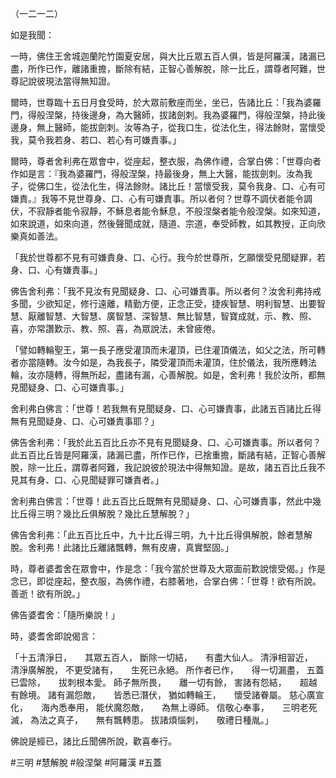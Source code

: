 （一二一二）

如是我聞：

一時，佛住王舍城迦蘭陀竹園夏安居，與大比丘眾五百人俱，皆是阿羅漢，諸漏已盡，所作已作，離諸重擔，斷除有結，正智心善解脫，除一比丘，謂尊者阿難，世尊記說彼現法當得無知證。

爾時，世尊臨十五日月食受時，於大眾前敷座而坐，坐已，告諸比丘：「我為婆羅門，得般涅槃，持後邊身，為大醫師，拔諸劍刺。我為婆羅門，得般涅槃，持此後邊身，無上醫師，能拔劍刺。汝等為子，從我口生，從法化生，得法餘財，當懷受我，莫令我若身、若口、若心有可嫌責事。」

爾時，尊者舍利弗在眾會中，從座起，整衣服，為佛作禮，合掌白佛：「世尊向者作如是言：『我為婆羅門，得般涅槃，持最後身，無上大醫，能拔劍刺。汝為我子，從佛口生，從法化生，得法餘財。諸比丘！當懷受我，莫令我身、口、心有可嫌責。』我等不見世尊身、口、心有可嫌責事。所以者何？世尊不調伏者能令調伏，不寂靜者能令寂靜，不穌息者能令穌息，不般涅槃者能令般涅槃。如來知道，如來說道，如來向道，然後聲聞成就，隨道、宗道，奉受師教，如其教授，正向欣樂真如善法。

「我於世尊都不見有可嫌責身、口、心行。我今於世尊所，乞願懷受見聞疑罪，若身、口、心有嫌責事。」

佛告舍利弗：「我不見汝有見聞疑身、口、心可嫌責事。所以者何？汝舍利弗持戒多聞，少欲知足，修行遠離，精勤方便，正念正受，捷疾智慧、明利智慧、出要智慧、厭離智慧、大智慧、廣智慧、深智慧、無比智慧，智寶成就，示、教、照、喜，亦常讚歎示、教、照、喜，為眾說法，未曾疲倦。

「譬如轉輪聖王，第一長子應受灌頂而未灌頂，已住灌頂儀法，如父之法，所可轉者亦當隨轉。汝今如是，為我長子，隣受灌頂而未灌頂，住於儀法，我所應轉法輪，汝亦隨轉，得無所起，盡諸有漏，心善解脫。如是，舍利弗！我於汝所，都無見聞疑身、口、心可嫌責事。」

舍利弗白佛言：「世尊！若我無有見聞疑身、口、心可嫌責事，此諸五百諸比丘得無有見聞疑身、口、心可嫌責事耶？」

佛告舍利弗：「我於此五百比丘亦不見有見聞疑身、口、心可嫌責事。所以者何？此五百比丘皆是阿羅漢，諸漏已盡，所作已作，已捨重擔，斷諸有結，正智心善解脫，除一比丘，謂尊者阿難，我記說彼於現法中得無知證。是故，諸五百比丘我不見其有身、口、心見聞疑罪可嫌責者。」

舍利弗白佛言：「世尊！此五百比丘既無有見聞疑身、口、心可嫌責事，然此中幾比丘得三明？幾比丘俱解脫？幾比丘慧解脫？」

佛告舍利弗：「此五百比丘中，九十比丘得三明，九十比丘得俱解脫，餘者慧解脫。舍利弗！此諸比丘離諸飄轉，無有皮膚，真實堅固。」

時，尊者婆耆舍在眾會中，作是念：「我今當於世尊及大眾面前歎說懷受偈。」作是念已，即從座起，整衣服，為佛作禮，右膝著地，合掌白佛：「世尊！欲有所說。善逝！欲有所說。」

佛告婆耆舍：「隨所樂說！」

時，婆耆舍即說偈言：

「十五清淨日，　　其眾五百人，
斷除一切結，　　有盡大仙人。
清淨相習近，　　清淨廣解脫，
不更受諸有，　　生死已永絕。
所作者已作，　　得一切漏盡，
五蓋已雲除，　　拔刺根本愛。
師子無所畏，　　離一切有餘，
害諸有怨結，　　超越有餘境。
諸有漏怨敵，　　皆悉已潛伏，
猶如轉輪王，　　懷受諸眷屬。
慈心廣宣化，　　海內悉奉用，
能伏魔怨敵，　　為無上導師。
信敬心奉事，　　三明老死滅，
為法之真子，　　無有飄轉患。
拔諸煩惱刺，　　敬禮日種胤。」

佛說是經已，諸比丘聞佛所說，歡喜奉行。






#三明
#慧解脫
#般涅槃
#阿羅漢
#五蓋
